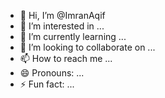 - 👋 Hi, I’m @ImranAqif
- 👀 I’m interested in ...
- 🌱 I’m currently learning ...
- 💞️ I’m looking to collaborate on ...
- 📫 How to reach me ...
- 😄 Pronouns: ...
- ⚡ Fun fact: ...

<!---
ImranAqif/ImranAqif is a ✨ special ✨ repository because its `README.md` (this file) appears on your GitHub profile.
You can click the Preview link to take a look at your changes.
--->
